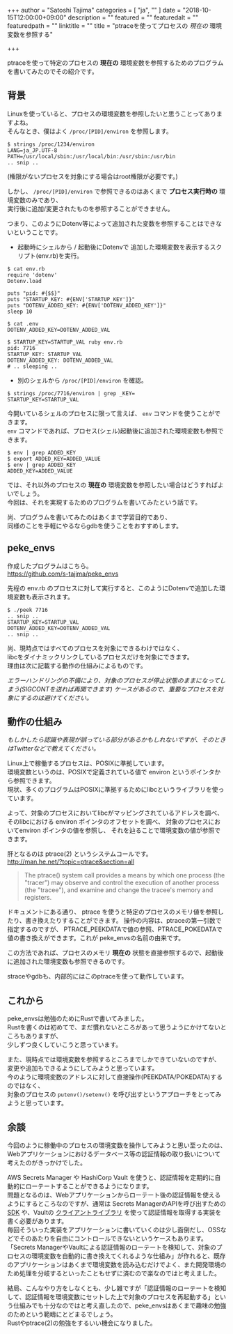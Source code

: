 +++
author = "Satoshi Tajima"
categories = [ "ja", "" ]
date = "2018-10-15T12:00:00+09:00"
description = ""
featured = ""
featuredalt = ""
featuredpath = ""
linktitle = ""
title = "ptraceを使ってプロセスの *現在の* 環境変数を参照する"

+++


ptraceを使って特定のプロセスの **現在の** 環境変数を参照するためのプログラムを書いてみたのでその紹介です。

## 背景

Linuxを使っていると、プロセスの環境変数を参照したいと思うことってありますよね。  
そんなとき、僕はよく `/proc/[PID]/environ` を参照します。  

```
$ strings /proc/1234/environ
LANG=ja_JP.UTF-8
PATH=/usr/local/sbin:/usr/local/bin:/usr/sbin:/usr/bin
.. snip ..
```
(権限がないプロセスを対象にする場合はroot権限が必要です。)  

しかし、 `/proc/[PID]/environ` で参照できるのはあくまで **プロセス実行時の** 環境変数のみであり、  
実行後に追加/変更されたものを参照することができません。  

つまり、このようにDotenv等によって追加された変数を参照することはできないということです。  

* 起動時にシェルから / 起動後にDotenvで 追加した環境変数を表示するスクリプト(env.rb)を実行。

```
$ cat env.rb
require 'dotenv'
Dotenv.load

puts "pid: #{$$}"
puts "STARTUP_KEY: #{ENV['STARTUP_KEY']}"
puts "DOTENV_ADDED_KEY: #{ENV['DOTENV_ADDED_KEY']}"
sleep 10

$ cat .env
DOTENV_ADDED_KEY=DOTENV_ADDED_VAL

$ STARTUP_KEY=STARTUP_VAL ruby env.rb
pid: 7716
STARTUP_KEY: STARTUP_VAL
DOTENV_ADDED_KEY: DOTENV_ADDED_VAL
# .. sleeping ..
```
* 別のシェルから `/proc/[PID]/environ` を確認。

```
$ strings /proc/7716/environ | grep _KEY=
STARTUP_KEY=STARTUP_VAL
```

今開いているシェルのプロセスに限って言えば、 `env` コマンドを使うことができます。  
`env` コマンドであれば、プロセス(シェル)起動後に追加された環境変数も参照できます。  

```
$ env | grep ADDED_KEY
$ export ADDED_KEY=ADDED_VALUE
$ env | grep ADDED_KEY
ADDED_KEY=ADDED_VALUE
```

では、それ以外のプロセスの **現在の** 環境変数を参照したい場合はどうすればよいでしょう。  
今回は、それを実現するためのプログラムを書いてみたという話です。  

尚、プログラムを書いてみたのはあくまで学習目的であり、  
同様のことを手軽にやるならgdbを使うことをおすすめします。  

## peke_envs

作成したプログラムはこちら。  
https://github.com/s-tajima/peke_envs  

先程の env.rb のプロセスに対して実行すると、このようにDotenvで追加した環境変数も表示されます。
```
$ ./peek 7716
.. snip ..
STARTUP_KEY=STARTUP_VAL
DOTENV_ADDED_KEY=DOTENV_ADDED_VAL
.. snip ..
```

尚、現時点ではすべてのプロセスを対象にできるわけではなく、  
libcをダイナミックリンクしているプロセスだけを対象にできます。  
理由は次に記載する動作の仕組みによるものです。  

*エラーハンドリングの不備により、対象のプロセスが停止状態のままになってしまう(SIGCONTを送れば再開できます) ケースがあるので、重要なプロセスを対象にするのは避けてください。*

## 動作の仕組み

*もしかしたら認識や表現が誤っている部分があるかもしれないですが、そのときはTwitterなどで教えてください。*

Linux上で稼働するプロセスは、POSIXに準拠しています。  
環境変数というのは、POSIXで定義されている値で environ というポインタから参照できます。  
現状、多くのプログラムはPOSIXに準拠するためにlibcというライブラリを使っています。  

よって、対象のプロセスにおいてlibcがマッピングされているアドレスを調べ、  そのlibcにおける environ ポインタのオフセットを調べ、  対象のプロセスにおいてenviron ポインタの値を参照し、  それを辿ることで環境変数の値が参照できます。  

肝となるのは ptrace(2) というシステムコールです。  
http://man.he.net/?topic=ptrace&section=all  

> The ptrace() system call provides a means by which one process (the "tracer") may observe and control the execution of another process (the "tracee"), and examine and change the tracee's memory and registers.

ドキュメントにある通り、 ptrace を使うと特定のプロセスのメモリ値を参照したり、書き換えたりすることができます。
操作の内容は、ptraceの第一引数で指定するのですが、 PTRACE_PEEKDATAで値の参照、PTRACE_POKEDATAで値の書き換えができます。これが peke_envsの名前の由来です。

この方法であれば、プロセスのメモリ **現在の** 状態を直接参照するので、起動後に追加された環境変数も参照できるのです。

straceやgdbも、内部的にはこのptraceを使って動作しています。


## これから

peke_envsは勉強のためにRustで書いてみました。  
Rustを書くのは初めてで、まだ慣れないところがあって思うようにかけてないところもありますが、  
少しずつ良くしていこうと思っています。  

また、現時点では環境変数を参照するところまでしかできていないのですが、  
変更や追加もできるようにしてみようと思っています。  
今のように環境変数のアドレスに対して直接操作(PEEKDATA/POKEDATA)するのではなく、  
対象のプロセスの `putenv()/setenv()` を呼び出すというアプローチをとってみようと思っています。  

## 余談

今回のように稼働中のプロセスの環境変数を操作してみようと思い至ったのは、Webアプリケーションにおけるデータベース等の認証情報の取り扱いについて考えたのがきっかけでした。  

AWS Secrets Manager や HashiCorp Vault を使うと、認証情報を定期的に自動的にローテートすることができるようになります。  
問題となるのは、Webアプリケーションからローテート後の認証情報を使えるようにするところなのですが、通常は Secrets ManagerのAPIを呼び出すための [SDK](https://aws.amazon.com/jp/tools/) や、Vaultの [クライアントライブラリ](https://www.vaultproject.io/api/libraries.html) を使って認証情報を取得する実装を書く必要があります。  
毎回そういった実装をアプリケーションに書いていくのは少し面倒だし、OSSなどでそのあたりを自由にコントロールできないというケースもあります。  
「Secrets ManagerやVaultによる認証情報のローテートを検知して、対象のプロセスの環境変数を自動的に書き換えてくれるような仕組み」が作れると、既存のアプリケーションはあくまで環境変数を読み込むだけでよく、また開発環境のため処理を分岐するといったこともせずに済むので楽なのではと考えました。  

結局、こんなやり方をしなくとも、少し雑ですが「認証情報のローテートを検知して、認証情報を環境変数にセットした上で対象のプロセスを再起動する」という仕組みでも十分なのではと考え直したので、peke_envsはあくまで趣味の勉強のためという範疇にとどまるでしょう。  
Rustやptrace(2)の勉強をするいい機会になりました。  
